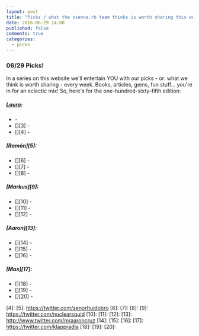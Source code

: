```yaml
---
layout: post
title: "Picks / what the vienna.rb team thinks is worth sharing this week"
date: 2016-06-29 14:00
published: false
comments: true
categories:
  - picks
---
```


### 06/29 Picks!

In a series on this website we'll entertain YOU with our picks - or: what we think is worth sharing - every week.
Books, articles, gems, fun stuff... you're in for an eclectic mix! So, here's for the one-hundred-sixty-fifth edition:

##### [Laura][1]:
- [][2] - 
- [][3] - 
- [][4] - 

##### [Ramón][5]:
- [][6] -
- [][7] -
- [][8] - 

##### [Markus][9]:
- [][10] - 
- [][11] - 
- [][12] - 

##### [Aaron][13]:
- [][14] -
- [][15] -
- [][16] -

##### [Max][17]:
- [][18] - 
- [][19] - 
- [][20] - 

[1]: http://www.twitter.com/alicetragedy
[2]: 
[3]: 
[4]: 
[5]: https://twitter.com/senorhuidobro
[6]:
[7]:
[8]:
[9]: https://twitter.com/nuclearsquid
[10]: 
[11]: 
[12]: 
[13]: http://www.twitter.com/mraaroncruz
[14]:
[15]:
[16]:
[17]: https://twitter.com/klappradla
[18]: 
[19]: 
[20]: 
